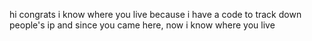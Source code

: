 hi
congrats i know where you live because i have a code to track down people's ip and since you came here, now i know where you live
